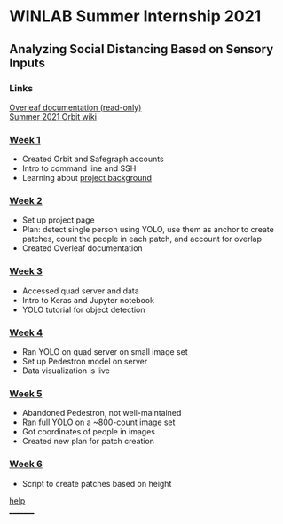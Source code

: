 # WINLAB Summer Internship 2021
## Analyzing Social Distancing Based on Sensory Inputs

### Links
[Overleaf documentation (read-only)](https://www.overleaf.com/read/dqktzfcfsxdb)  
[Summer 2021 Orbit wiki](https://www.orbit-lab.org/wiki/Other/Summer/2021)

### [Week 1](https://docs.google.com/presentation/d/10ShJHYYFKcQgGqVLqGvah1pI3n8cUgC-pHTAbpTq5bU/edit?usp=sharing)

* Created Orbit and Safegraph accounts
* Intro to command line and SSH
* Learning about [project background](https://dl.acm.org/doi/pdf/10.1145/3417991)

### [Week 2](https://docs.google.com/presentation/d/1BQxArk1C2sRHngOjus9_ZxEkWO5-X4jzyPZdKtqA9M0/edit#slide=id.gdf5cfffc92_2_0)

* Set up project page
* Plan: detect single person using YOLO, use them as anchor to create patches, count the people in each patch, and account for overlap
* Created Overleaf documentation

### [Week 3](https://docs.google.com/presentation/d/1iC-iT_pJ0wLGpHe-jpq336eBVQtAhqbGP4ktapv_ZIM/edit?usp=sharing) 

* Accessed quad server and data
* Intro to Keras and Jupyter notebook
* YOLO tutorial for object detection

### [Week 4](https://docs.google.com/presentation/d/1Oem8g_Sa2jdCDE677N2vLKdRGkU70E-g_ZYWBtIVHio/edit#slide=id.ge0c48ac287_0_0) 

* Ran YOLO on quad server on small image set
* Set up Pedestron model on server
* Data visualization is live

### [Week 5](https://docs.google.com/presentation/d/1aMaNLTRuP8yg_G7ZaASCPXCzR2NJFCF0wWpVe4Htq1s/edit#slide=id.ge0c48ac287_0_8)

* Abandoned Pedestron, not well-maintained
* Ran full YOLO on a ~800-count image set
* Got coordinates of people in images
* Created new plan for patch creation

### [Week 6](https://www.bing.com)

* Script to create patches based on height

[help](https://mshankar58.github.io/winlab-social-distancing-2021/help.html)  
[_______](https://github.com/mshankar58/winlab-social-distancing-2021/edit/main/index.md)

